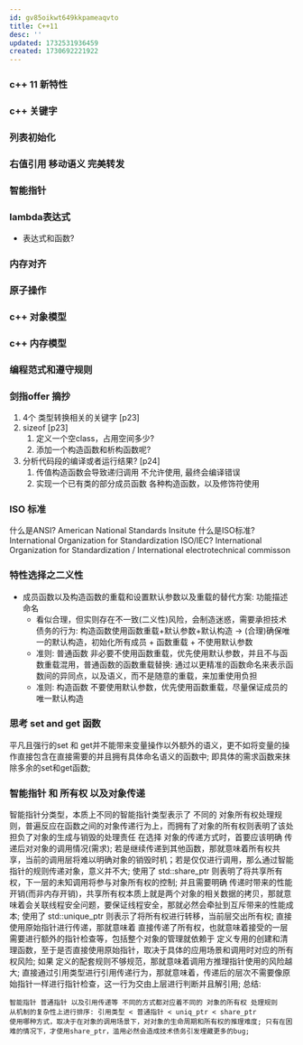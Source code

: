 ```yaml
---
id: gv85oikwt649kkpameaqvto
title: C++11
desc: ''
updated: 1732531936459
created: 1730692221922
---
```


### c++ 11 新特性

### c++ 关键字

### 列表初始化

### 右值引用 移动语义 完美转发

### 智能指针

### lambda表达式
- 表达式和函数?

### 内存对齐

### 原子操作

### c++ 对象模型

### c++ 内存模型

### 编程范式和遵守规则

### 剑指offer 摘抄
1. 4个 类型转换相关的关键字 [p23]
2. sizeof [p23]
   1. 定义一个空class，占用空间多少?
   2. 添加一个构造函数和析构函数呢?
3. 分析代码段的编译或者运行结果? [p24]
    1. 传值构造函数会导致递归调用 不允许使用, 最终会编译错误
    2. 实现一个已有类的部分成员函数 各种构造函数，以及修饰符使用

### ISO 标准
什么是ANSI? American National Standards Insitute
什么是ISO标准? International Organization for Standardization
ISO/IEC? International Organization for Standardization / International electrotechnical commisson

### 特性选择之二义性
- 成员函数以及构造函数的重载和设置默认参数以及重载的替代方案: 功能描述命名
  - 看似合理，但实则存在不一致(二义性)风险，会制造迷惑，需要承担技术债务的行为: 构造函数使用函数重载+默认参数+默认构造 -> (合理)确保唯一的默认构造，初始化所有成员 + 函数重载 + 不使用默认参数 
  - 准则: 普通函数 非必要不使用函数重载，优先使用默认参数，并且不与函数重载混用，普通函数的函数重载替换: 通过以更精准的函数命名来表示函数间的异同点，以及语义，而不是随意的重载，来加重使用负担
  - 准则: 构造函数 不要使用默认参数，优先使用函数重载，尽量保证成员的唯一默认构造

### 思考 set and get 函数
平凡且强行的set 和 get并不能带来变量操作以外额外的语义，更不如将变量的操作直接包含在直接需要的并且拥有具体命名语义的函数中; 即具体的需求函数来抹除多余的set和get函数;


### 智能指针 和 所有权 以及对象传递
智能指针分类型，本质上不同的智能指针类型表示了 不同的 对象所有权处理规则，普遍反应在函数之间的对象传递行为上，而拥有了对象的所有权则表明了该处担负了对象的生成与销毁的处理责任
在选择 对象的传递方式时，首要应该明确 传递后对对象的调用情况(需求); 若是继续传递到其他函数，那就意味着所有权共享，当前的调用层将难以明确对象的销毁时机；若是仅仅进行调用，那么通过智能指针的规则传递对象，意义并不大;
使用了 std::share_ptr 则表明了将共享所有权，下一层的未知调用将参与对象所有权的控制; 并且需要明确 传递时带来的性能开销(而非内存开销)，共享所有权本质上就是两个对象的相关数据的拷贝，那就意味着会关联线程安全问题，要保证线程安全，那就必然会牵扯到互斥带来的性能成本;
使用了 std::unique_ptr 则表示了将所有权进行转移，当前层交出所有权;
直接使用原始指针进行传递，那就意味着 直接传递了所有权，也就意味着接受的一层需要进行额外的指针检查等，包括整个对象的管理就依赖于 定义专用的创建和清理函数，至于是否直接使用原始指针，取决于具体的应用场景和调用时对应的所有权风险; 如果 定义的配套规则不够规范，那就意味着调用方推理指针使用的风险越大;
直接通过引用类型进行引用传递行为，那就意味着，传递后的层次不需要像原始指针一样进行指针检查，这一行为交由上层进行判断并且解引用;
总结: 
  
    智能指针 普通指针 以及引用传递等 不同的方式都对应着不同的 对象的所有权 处理规则
    从机制的复杂性上进行排序: 引用类型 < 普通指针 < uniq_ptr < share_ptr
    使用哪种方式，取决于在对象的调用场景下，对对象的生命周期和所有权的推理难度; 只有在困难的情况下，才使用share_ptr，滥用必然会造成技术债务引发埋藏更多的bug;
